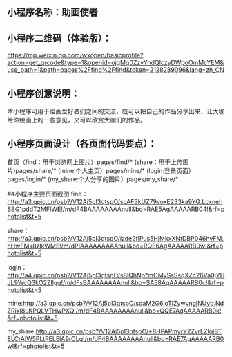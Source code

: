 ## 小程序名称：助画使者

## 小程序二维码（体验版）：
https://mp.weixin.qq.com/wxopen/basicprofile?action=get_qrcode&type=1&openid=ojgMg0ZzvYndQIczyDWpoOmMcYEM&use_path=1&path=pages%2Ffind%2Ffind&token=2128289096&lang=zh_CN

## 小程序创意说明：
本小程序可用于绘画爱好者们之间的交流，既可以把自己的作品分享出来，让大咖给你绘画上的一些意见，又可以欣赏大咖们的作品。

## 小程序页面设计（各页面代码要点）：
首页（find：用于浏览网上图片）pages/find/*
(share：用于上传图片)pages/share/*
(mine:个人主页）pages/mine/*
(login:登录页面）pages/login/*
(my_share:个人分享的图片）pages/my_share/*


##小程序主要页面截图
find：http://a3.qpic.cn/psb?/V12Aj5pI3qtspO/scAF3kUZ79voxE233ka9YG.LcxnehSBG1pddT2MFIWE!/m/dF4BAAAAAAAAnull&bo=RAE5AgAAAAARB04!&rf=photolist&t=5

share：http://a3.qpic.cn/psb?/V12Aj5pI3qtspO/izde2flPus5HjMkxXNtDBP046hvFM.nHwFMk8zlkWME!/m/dPIAAAAAAAAAnull&bo=RQE6AgAAAAARB0w!&rf=photolist&t=5

login：http://a4.qpic.cn/psb?/V12Aj5pI3qtspO/s8lQhNp*mOMySsSsqXZc26Va0jYHJL9WcQ3kO2Zllgg!/m/dFsBAAAAAAAAnull&bo=SAE8AgAAAAARB0c!&rf=photolist&t=5

mine:http://a3.qpic.cn/psb?/V12Aj5pI3qtspO/sdaM2G6loTlZywvngjNUyb.NdZRixI8uKPQLVTHwPXQ!/m/dF4BAAAAAAAAnull&bo=QQE7AgAAAAARB0k!&rf=photolist&t=5

my_share:http://a3.qpic.cn/psb?/V12Aj5pI3qtspO/*8HPAPmyrY2ZvrLZIqiBT8LCrAjW5PLtPELElA9rOLg!/m/dF4BAAAAAAAAnull&bo=RAE7AgAAAAARB0w!&rf=photolist&t=5
 
